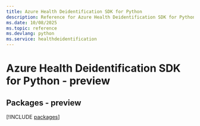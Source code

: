 ```yaml
---
title: Azure Health Deidentification SDK for Python
description: Reference for Azure Health Deidentification SDK for Python
ms.date: 10/08/2025
ms.topic: reference
ms.devlang: python
ms.service: healthdeidentification
---
```

# Azure Health Deidentification SDK for Python - preview
## Packages - preview
[!INCLUDE [packages](health-deidentification-index.md)]